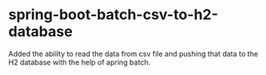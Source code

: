 # spring-boot-batch-csv-to-h2-database

Added the ability to read the data from csv file and pushing that data to the H2 database with the help of apring batch.
